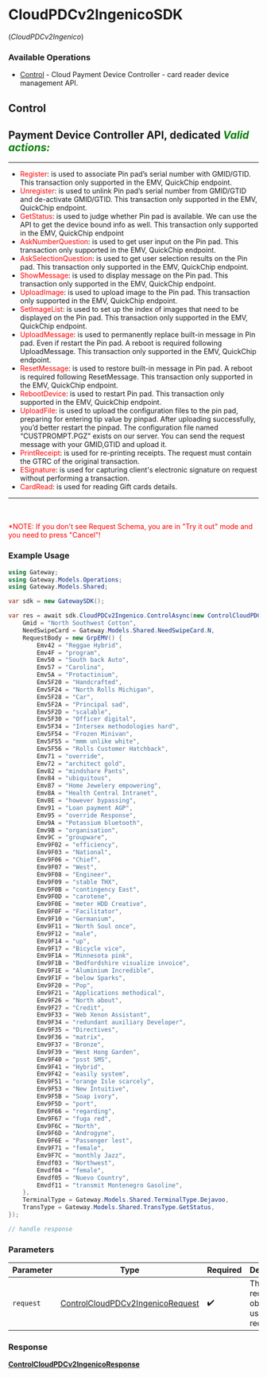 # CloudPDCv2IngenicoSDK
(*CloudPDCv2Ingenico*)

### Available Operations

* [Control](#control) - Cloud Payment Device Controller - card reader device management API.

## Control

Payment Device Controller API, dedicated
*<span style="color:green">Valid actions:</span>*
---
___
- <span style="color:red">Register</span>: is used to associate Pin pad’s serial number with GMID/GTID. This transaction only supported in the EMV, QuickChip endpoint.
- <span style="color:red">Unregister</span>: is used to unlink Pin pad’s serial number from GMID/GTID and de-activate GMID/GTID. This transaction only supported in the EMV, QuickChip endpoint.
- <span style="color:red">GetStatus</span>: is used to judge whether Pin pad is available. We can use the API to get the device bound info as well. This transaction only supported in the EMV, QuickChip endpoint
- <span style="color:red">AskNumberQuestion</span>: is used to get user input on the Pin pad. This transaction only supported in the EMV, QuickChip endpoint.
- <span style="color:red">AskSelectionQuestion</span>: is used to get user selection results on the Pin pad. This transaction only supported in the EMV, QuickChip endpoint.
- <span style="color:red">ShowMessage</span>: is used to display message on the Pin pad. This transaction only supported in the EMV, QuickChip endpoint.
- <span style="color:red">UploadImage</span>: is used to upload image to the Pin pad. This transaction only supported in the EMV, QuickChip endpoint.
- <span style="color:red">SetImageList</span>: is used to set up the index of images that need to be displayed on the Pin pad. This transaction only supported in the EMV, QuickChip endpoint.
- <span style="color:red">UploadMessage</span>: is used to permanently replace built-in message in Pin pad. Even if restart the Pin pad. A reboot is required following UploadMessage. This transaction only supported in the EMV, QuickChip endpoint.
- <span style="color:red">ResetMessage</span>: is used to restore built-in message in Pin pad. A reboot is required following ResetMessage. This transaction only supported in the EMV, QuickChip endpoint.
- <span style="color:red">RebootDevice</span>: is used to restart Pin pad. This transaction only supported in the EMV, QuickChip endpoint.
- <span style="color:red">UploadFile</span>: is used to upload the configuration files to the pin pad, preparing for entering tip value by pinpad. After uploading successfully, you’d better restart the pinpad. The configuration file named “CUSTPROMPT.PGZ” exists on our server. You can send the request message with your GMID,GTID and upload it.
- <span style="color:red">PrintReceipt</span>: is used for re-printing receipts. The request must contain the GTRC of the original transaction.
- <span style="color:red">ESignature</span>: is used for capturing client's electronic signature on request without performing a transaction.
- <span style="color:red">CardRead</span>: is used for reading Gift cards details.
<hr>
<br><br><span style="color:red">*NOTE: If you don't see Request Schema, you are in "Try it out" mode and you need to press "Cancel"!</span>


### Example Usage

```csharp
using Gateway;
using Gateway.Models.Operations;
using Gateway.Models.Shared;

var sdk = new GatewaySDK();

var res = await sdk.CloudPDCv2Ingenico.ControlAsync(new ControlCloudPDCv2IngenicoRequest() {
    Gmid = "North Southwest Cotton",
    NeedSwipeCard = Gateway.Models.Shared.NeedSwipeCard.N,
    RequestBody = new GrpEMV() {
        Emv42 = "Reggae Hybrid",
        Emv4F = "program",
        Emv50 = "South back Auto",
        Emv57 = "Carolina",
        Emv5A = "Protactinium",
        Emv5F20 = "Handcrafted",
        Emv5F24 = "North Rolls Michigan",
        Emv5F28 = "Car",
        Emv5F2A = "Principal sad",
        Emv5F2D = "scalable",
        Emv5F30 = "Officer digital",
        Emv5F34 = "Intersex methodologies hard",
        Emv5F54 = "Frozen Minivan",
        Emv5F55 = "mmm unlike white",
        Emv5F56 = "Rolls Customer Hatchback",
        Emv71 = "override",
        Emv72 = "architect gold",
        Emv82 = "mindshare Pants",
        Emv84 = "ubiquitous",
        Emv87 = "Home Jewelery empowering",
        Emv8A = "Health Central Intranet",
        Emv8E = "however bypassing",
        Emv91 = "Loan payment AGP",
        Emv95 = "override Response",
        Emv9A = "Potassium bluetooth",
        Emv9B = "organisation",
        Emv9C = "groupware",
        Emv9F02 = "efficiency",
        Emv9F03 = "National",
        Emv9F06 = "Chief",
        Emv9F07 = "West",
        Emv9F08 = "Engineer",
        Emv9F09 = "stable THX",
        Emv9F0B = "contingency East",
        Emv9F0D = "carotene",
        Emv9F0E = "meter HDD Creative",
        Emv9F0F = "Facilitator",
        Emv9F10 = "Germanium",
        Emv9F11 = "North Soul once",
        Emv9F12 = "male",
        Emv9F14 = "up",
        Emv9F17 = "Bicycle vice",
        Emv9F1A = "Minnesota pink",
        Emv9F1B = "Bedfordshire visualize invoice",
        Emv9F1E = "Aluminium Incredible",
        Emv9F1F = "below Sparks",
        Emv9F20 = "Pop",
        Emv9F21 = "Applications methodical",
        Emv9F26 = "North about",
        Emv9F27 = "Credit",
        Emv9F33 = "Web Xenon Assistant",
        Emv9F34 = "redundant auxiliary Developer",
        Emv9F35 = "Directives",
        Emv9F36 = "matrix",
        Emv9F37 = "Bronze",
        Emv9F39 = "West Hong Garden",
        Emv9F40 = "psst SMS",
        Emv9F41 = "Hybrid",
        Emv9F42 = "easily system",
        Emv9F51 = "orange Isle scarcely",
        Emv9F53 = "New Intuitive",
        Emv9F5B = "Soap ivory",
        Emv9F5D = "port",
        Emv9F66 = "regarding",
        Emv9F67 = "fuga red",
        Emv9F6C = "North",
        Emv9F6D = "Androgyne",
        Emv9F6E = "Passenger lest",
        Emv9F71 = "female",
        Emv9F7C = "monthly Jazz",
        Emvdf03 = "Northwest",
        Emvdf04 = "female",
        Emvdf05 = "Nuevo Country",
        Emvdf11 = "transmit Montenegro Gasoline",
    },
    TerminalType = Gateway.Models.Shared.TerminalType.Dejavoo,
    TransType = Gateway.Models.Shared.TransType.GetStatus,
});

// handle response
```

### Parameters

| Parameter                                                                                       | Type                                                                                            | Required                                                                                        | Description                                                                                     |
| ----------------------------------------------------------------------------------------------- | ----------------------------------------------------------------------------------------------- | ----------------------------------------------------------------------------------------------- | ----------------------------------------------------------------------------------------------- |
| `request`                                                                                       | [ControlCloudPDCv2IngenicoRequest](../../models/operations/ControlCloudPDCv2IngenicoRequest.md) | :heavy_check_mark:                                                                              | The request object to use for the request.                                                      |


### Response

**[ControlCloudPDCv2IngenicoResponse](../../models/operations/ControlCloudPDCv2IngenicoResponse.md)**

